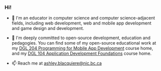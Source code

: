 ### Hi!

- 🔭 I'm an educator in computer science and computer science-adjacent fields, including web development, web and mobile app development and game design and development. 

- 🌱 I'm deeply committed to open-source development, education and pedagogies. You can find some of my open-source educational work at my [DGL 204 Programming for Mobile App Development](https://ash-teach.github.io/dgl-204/#/) course home, and my [DGL 104 Application Development Foundations](https://ash-teach.github.io/dgl-104/#/) course home.

- 📫 Reach me at ashley.blacquiere@nic.bc.ca
